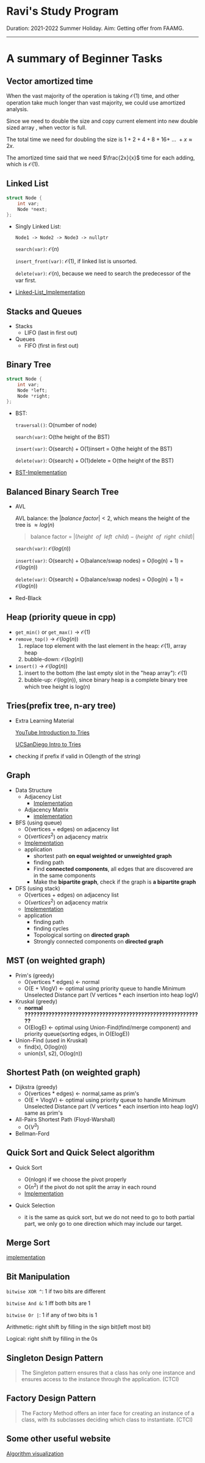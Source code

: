 # Ravi's Study Program

Duration: 2021-2022 Summer Holiday.
Aim: Getting offer from FAAMG.

----



# A summary of Beginner Tasks

## Vector amortized time

When the vast majority of the operation is taking $\mathcal{O}(1)$ time, and other operation take much longer than vast majority, we could use amortized analysis.

Since we need to double the size and copy current element into new double sized array , when vector is full. 

The total time we need for doubling the size is $1 + 2 + 4 + 8 + 16 +\  ...\ +x \approx 2x$.

The amortized time said that we need $\frac{2x}{x}$ time for each adding, which is $\mathcal{O}(1)$.



## Linked List

```cpp
struct Node {
    int var;
    Node *next;
};
```

* Singly Linked List:

   `Node1 -> Node2 -> Node3 -> nullptr`

  `search(var)`: $\mathcal{O}(n)$

  `insert_front(var)`: $\mathcal{O}(1)$, if linked list is unsorted.

  `delete(var)`: $\mathcal{O}(n)$, because we need to search the predecessor of the var first.

* [Linked-List_Implementation](https://github.com/a1779748/RSP/tree/main/LinkedList)



## Stacks and Queues

* Stacks
  * LIFO (last in first out)
* Queues
  * FIFO (first in first out)



## Binary Tree

```cpp
struct Node {
    int var;
    Node *left;
    Node *right;
};
```

* BST:

  `traversal()`: O(number of node)

  `search(var)`: O(the height of the BST)

  `insert(var)`: O(search) + O(1)insert = O(the height of the BST)

  `delete(var)`: O(search) + O(1)delete = O(the height of the BST)

* [BST-Implementation](https://github.com/a1779748/RSP/tree/main/BinarySearchTree)



## Balanced Binary Search Tree
* AVL 

  AVL balance: the $|balance\  factor| < 2$, which means the height of the tree is $\approx log(n)$

  > balance factor = $|(height\ \ of\ \ left\ \ child) - (height\ \ of\ \ right\ \ child)|$

  `search(var)`: $\mathcal{O}(log(n))$

  `insert(var)`: O(search) + O(balance/swap nodes) = O(log(n) + 1) = $\mathcal{O}(log(n))$

  `delete(var)`: O(search) + O(balance/swap nodes) = O(log(n) + 1) = $\mathcal{O}(log(n))$

* Red-Black 





## Heap (priority queue in cpp)

* `get_min()` or `get_max()` -> $\mathcal{O}(1)$
* `remove_top()` -> $\mathcal{O}(log(n))$
  1. replace top element with the last element in the heap: $\mathcal{O}(1)$, array heap
  2. bubble-down: $\mathcal{O}(log(n))$
* `insert()` -> $\mathcal{O}(log(n))$
  1. insert to the bottom (the last empty slot in the "heap array"): $\mathcal{O}(1)$
  2. bubble-up: $\mathcal{O}(log(n))$, since binary heap is a complete binary tree which tree height is log(n)



## Tries(prefix tree, n-ary tree)

* Extra Learning Material

  [YouTube Introduction to Tries](https://www.youtube.com/watch?v=AXjmTQ8LEoI)

  [UCSanDiego Intro to Tries](https://www.coursera.org/lecture/data-structures-optimizing-performance/core-introduction-to-tries-08Xyf)

* checking if prefix if valid in O(length of the string)




## Graph
* Data Structure
	* Adjacency List 
		* [Implementation](https://github.com/a1779748/RSP/blob/main/Graph/RepresentGraph/ADM-AdjacencyList.cpp) 
	* Adjacency Matrix
	  * [implementation](https://github.com/a1779748/RSP/blob/main/Graph/RepresentGraph/easyGraph.cpp) 
* BFS (using queue)
  * O(vertices + edges) on adjacency list
  * O($vertices^2$) on adjacency matrix
  * [Implementation](https://github.com/a1779748/RSP/blob/main/Graph/BFS) 
  * application
    * shortest path **on equal weighted or unweighted graph**
    * finding path
    * Find **connected components**, all edges that are discovered are in the same components
    * Make the **bipartite graph**, check if the graph is **a bipartite graph** 
* DFS (using stack)
  * O(vertices + edges) on adjacency list
  * O($vertices^2$) on adjacency matrix
  * [Implementation](https://github.com/a1779748/RSP/tree/main/Graph/DFS) 
  * application
    * finding path
    * finding cycles
    * Topological sorting on **directed graph**
    * Strongly connected components on **directed graph**





## MST (on weighted graph)

* Prim's (greedy)
  * O(vertices * edges) <- normal
  * O(E + VlogV) <- optimal using priority queue to handle Minimum Unselected Distance part (V vertices * each insertion into heap logV)
* Kruskal (greedy)
  * **normal ????????????????????????????????????????????????????????????**
  * O(ElogE) <- optimal using Union-Find(find/merge component) and priority queue(sorting edges, in O(ElogE))
* Union-Find (used in Kruskal)
  * find(x), O(log(n))
  * union(s1, s2), O(log(n))



## Shortest Path (on weighted graph)

* Dijkstra (greedy)
  * O(vertices * edges) <- normal,same as prim's
  * O(E + VlogV) <- optimal using priority queue to handle Minimum Unselected Distance part (V vertices * each insertion into heap logV) same as prim's
* All-Pairs Shortest Path (Floyd-Warshall)
  * O($V^3$)
* Bellman-Ford





## Quick Sort and Quick Select algorithm
* Quick Sort
  * O(nlogn) if we choose the pivot properly
  * O($n^2$) if the pivot do not split the array in each round
  * [Implementation](https://github.com/a1779748/RSP/blob/main/Sorting/Quicksort.cpp) 

* Quick Selection
  * it is the same as quick sort, but we do not need to go to both partial part, we only go to one direction which may include our target.





## Merge Sort

[implementation](https://github.com/a1779748/RSP/blob/main/Sorting/Mergesort.cpp)



## Bit Manipulation

`bitwise XOR ^`: 1 if two bits are different

`bitwise And &`: 1 iff both bits are 1

`bitwise Or |`: 1 if any of two bits is 1

Arithmetic: right shift by filling in the sign bit(left most bit)

Logical: right shift by filling in the 0s



## Singleton Design Pattern

> The Singleton pattern ensures that a class has only one instance and ensures access to the instance through the application. (CTCI)



## Factory Design Pattern

> The Factory Method offers an inter face for creating an instance of a class, with its subclasses deciding which class to instantiate. (CTCI)





## Some other useful website

[Algorithm visualization](https://visualgo.net/en)


